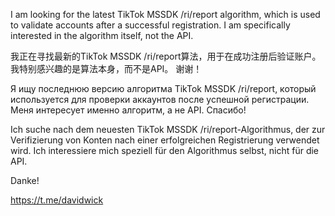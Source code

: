 I am looking for the latest TikTok MSSDK /ri/report algorithm, which is used to validate accounts after a successful registration. I am specifically interested in the algorithm itself, not the API.

我正在寻找最新的TikTok MSSDK /ri/report算法，用于在成功注册后验证账户。我特别感兴趣的是算法本身，而不是API。
谢谢！

Я ищу последнюю версию алгоритма TikTok MSSDK /ri/report, который используется для проверки аккаунтов после успешной регистрации. Меня интересует именно алгоритм, а не API.
Спасибо!

Ich suche nach dem neuesten TikTok MSSDK /ri/report-Algorithmus, der zur Verifizierung von Konten nach einer erfolgreichen Registrierung verwendet wird. Ich interessiere mich speziell für den Algorithmus selbst, nicht für die API.

Danke!

https://t.me/davidwick
